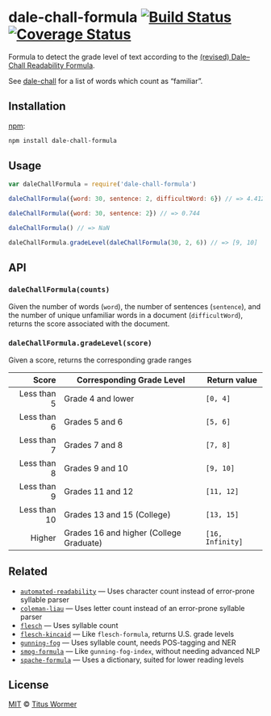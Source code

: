 # dale-chall-formula [![Build Status][travis-badge]][travis] [![Coverage Status][codecov-badge]][codecov]

Formula to detect the grade level of text according to the
[(revised) Dale–Chall Readability Formula][formula].

See [dale-chall][list] for a list of words which count as “familiar”.

## Installation

[npm][]:

```bash
npm install dale-chall-formula
```

## Usage

```js
var daleChallFormula = require('dale-chall-formula')

daleChallFormula({word: 30, sentence: 2, difficultWord: 6}) // => 4.41208

daleChallFormula({word: 30, sentence: 2}) // => 0.744

daleChallFormula() // => NaN

daleChallFormula.gradeLevel(daleChallFormula(30, 2, 6)) // => [9, 10]
```

## API

### `daleChallFormula(counts)`

Given the number of words (`word`), the number of sentences (`sentence`),
and the number of unique unfamiliar words in a document (`difficultWord`),
returns the score associated with the document.

### `daleChallFormula.gradeLevel(score)`

Given a score, returns the corresponding grade ranges

|        Score | Corresponding Grade Level               | Return value     |
| -----------: | --------------------------------------- | ---------------- |
|  Less than 5 | Grade 4 and lower                       | `[0, 4]`         |
|  Less than 6 | Grades 5 and 6                          | `[5, 6]`         |
|  Less than 7 | Grades 7 and 8                          | `[7, 8]`         |
|  Less than 8 | Grades 9 and 10                         | `[9, 10]`        |
|  Less than 9 | Grades 11 and 12                        | `[11, 12]`       |
| Less than 10 | Grades 13 and 15 (College)              | `[13, 15]`       |
|       Higher | Grades 16 and higher (College Graduate) | `[16, Infinity]` |

## Related

*   [`automated-readability`](https://github.com/words/automated-readability)
    — Uses character count instead of error-prone syllable parser
*   [`coleman-liau`](https://github.com/words/coleman-liau)
    — Uses letter count instead of an error-prone syllable parser
*   [`flesch`](https://github.com/words/flesch)
    — Uses syllable count
*   [`flesch-kincaid`](https://github.com/words/flesch-kincaid)
    — Like `flesch-formula`, returns U.S. grade levels
*   [`gunning-fog`](https://github.com/words/gunning-fog)
    — Uses syllable count, needs POS-tagging and NER
*   [`smog-formula`](https://github.com/words/smog-formula)
    — Like `gunning-fog-index`, without needing advanced NLP
*   [`spache-formula`](https://github.com/words/spache-formula)
    — Uses a dictionary, suited for lower reading levels

## License

[MIT][license] © [Titus Wormer][author]

<!-- Definitions -->

[travis-badge]: https://img.shields.io/travis/words/dale-chall-formula.svg

[travis]: https://travis-ci.org/words/dale-chall-formula

[codecov-badge]: https://img.shields.io/codecov/c/github/words/dale-chall-formula.svg

[codecov]: https://codecov.io/github/words/dale-chall-formula

[npm]: https://docs.npmjs.com/cli/install

[license]: license

[author]: http://wooorm.com

[formula]: http://en.wikipedia.org/wiki/Dale–Chall_readability_formula

[list]: https://github.com/words/dale-chall
